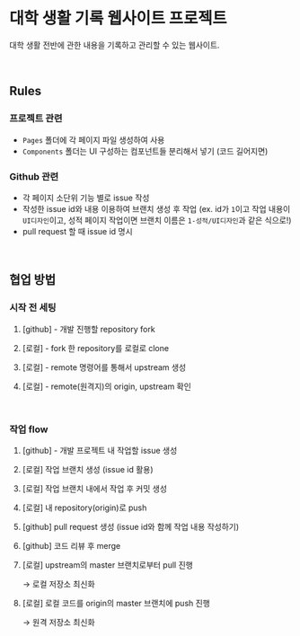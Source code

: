 # 대학 생활 기록 웹사이트 프로젝트

대학 생활 전반에 관한 내용을 기록하고 관리할 수 있는 웹사이트.

<br/>

## Rules

### 프로젝트 관련

- `Pages` 폴더에 각 페이지 파일 생성하여 사용
- `Components` 폴더는 UI 구성하는 컴포넌트들 분리해서 넣기 (코드 길어지면)

### Github 관련

- 각 페이지 소단위 기능 별로 issue 작성
- 작성한 issue id와 내용 이용하여 브랜치 생성 후 작업 (ex. id가 `1`이고 작업 내용이 `UI디자인`이고, 성적 페이지 작업이면 브랜치 이름은 `1-성적/UI디자인`과 같은 식으로!)
- pull request 할 때 issue id 명시

<br/>

## 협업 방법

### 시작 전 세팅

1. [github] - 개발 진행할 repository fork

2. [로컬] - fork 한 repository를 로컬로 clone

3. [로컬] - remote 명령어를 통해서 upstream 생성

4. [로컬] - remote(원격지)의 origin, upstream 확인

<br/>

### 작업 flow

1. [github] - 개발 프로젝트 내 작업할 issue 생성

2. [로컬] 작업 브랜치 생성 (issue id 활용)

3. [로컬] 작업 브랜치 내에서 작업 후 커밋 생성

4. [로컬] 내 repository(origin)로 push

5. [github] pull request 생성 (issue id와 함께 작업 내용 작성하기)

6. [github] 코드 리뷰 후 merge

7. [로컬] upstream의 master 브랜치로부터 pull 진행

   → 로컬 저장소 최신화

8. [로컬] 로컬 코드를 origin의 master 브랜치에 push 진행

   → 원격 저장소 최신화
